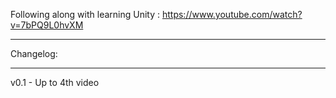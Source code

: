 Following along with learning Unity : https://www.youtube.com/watch?v=7bPQ9L0hvXM


--------------

Changelog:

---------

v0.1 - Up to 4th video
